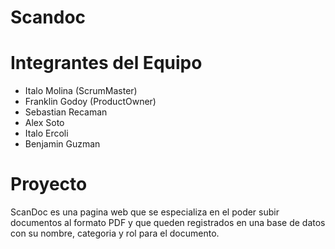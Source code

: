 # Scandoc

# Integrantes del Equipo
- Italo Molina (ScrumMaster)
- Franklin Godoy (ProductOwner)
- Sebastian Recaman
- Alex Soto
- Italo Ercoli
- Benjamin Guzman

# Proyecto
ScanDoc es una pagina web que se especializa en el poder subir documentos al formato PDF y que queden registrados en una base de datos con su nombre, categoria y rol para el documento.
